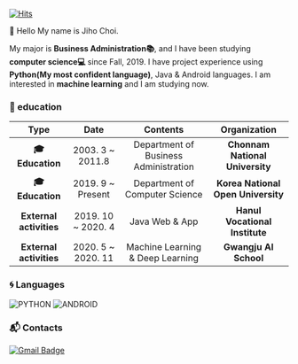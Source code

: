 [![Hits](https://hits.seeyoufarm.com/api/count/incr/badge.svg?url=https%3A%2F%2Fgithub.com%2Fwlghsp&count_bg=%2379C83D&title_bg=%23555555&icon=&icon_color=%23E7E7E7&title=hits&edge_flat=false)](https://hits.seeyoufarm.com)

:wave: Hello My name is Jiho Choi.

 My major is **Business Administration:books:**, and I have been studying **computer science:computer:** since Fall, 2019. I have project experience using **Python(My most confident language)**, Java & Android languages. I am interested in **machine learning** and I am studying now. 

### :purple_heart: education

| **Type** | **Date** | **Contents** | **Organization** |
|:--------:|:--------:|:--------:|:--------:|
| **:mortar_board: Education** | 2003. 3 ~ 2011.8 | Department of Business Administration | **Chonnam National University** |
| **:mortar_board: Education** | 2019. 9 ~ Present | Department of Computer Science | **Korea National Open University** |
| **External activities** | 2019. 10 ~ 2020. 4 | Java Web & App | **Hanul Vocational Institute** |
| **External activities** | 2020. 5 ~ 2020. 11 | Machine Learning & Deep Learning | **Gwangju AI School** |

### :cyclone: Languages
![PYTHON](https://img.shields.io/badge/PYTHON-%E2%98%85%E2%98%85%E2%98%85%E2%98%85%E2%98%86-0696D7?style=plastic&logo=Python&logoColor=white) ![ANDROID](https://img.shields.io/badge/JAVA%20&%20ANDROID-%E2%98%85%E2%98%85%E2%98%85%E2%98%86%E2%98%86-3DDC84?style=plastic&logo=android&logoColor=white) 

### :mailbox_with_mail: Contacts
[![Gmail Badge](https://img.shields.io/badge/Gmail-d14836?style=flat-square&logo=Gmail&logoColor=white&link=mailto:wlghsp@gmail.com)](mailto:wlghsp@gmail.com)
